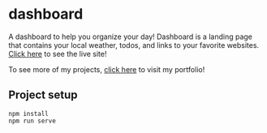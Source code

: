 # dashboard

A dashboard to help you organize your day!
Dashboard is a landing page that contains your local weather, todos, and links to your favorite websites. [Click here](https://dashboard-299215.web.app/) to see the live site!

To see more of my projects, [click here](https://nathansheryak.com/) to visit my portfolio!

## Project setup

```
npm install
npm run serve
```
